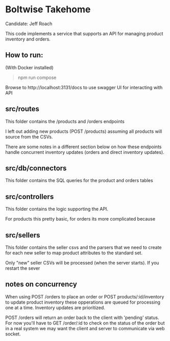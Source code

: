 # Boltwise Takehome

Candidate: Jeff Roach

This code implements a service that supports an API for managing product inventory and orders.  

## How to run: 

(With Docker installed)
> npm run compose

Browse to http://localhost:3131/docs to use swagger UI for interacting with API


## src/routes
This folder contains the /products and /orders endpoints 

I left out adding new products (POST /products) assuming all products will source from the CSVs. 

There are some notes in a different section below on how these endpoints handle concurrent inventory updates (orders and direct inventory updates).

## src/db/connectors
This folder contains the SQL queries for the product and orders tables

## src/controllers
This folder contains the logic supporting the API.

For products this pretty basic, for orders its more complicated because 

## src/sellers
This folder contains the seller csvs and the parsers that we need to create for each new seller to map product attributes to the standard set.  

Only "new" seller CSVs will be processed (when the server starts).  If you restart the sever 

## notes on concurrency 
When using POST /orders to place an order or POST products/:id/inventory to update product inventory these opperations are queued for processing one at a time.  Inventory updates are prioritized.  

POST /orders will return an order back to the client with 'pending' status.  For now you'll have to GET /order/:id to check on the status of the order but in a real system we may want the client and server to communicate via web socket.  